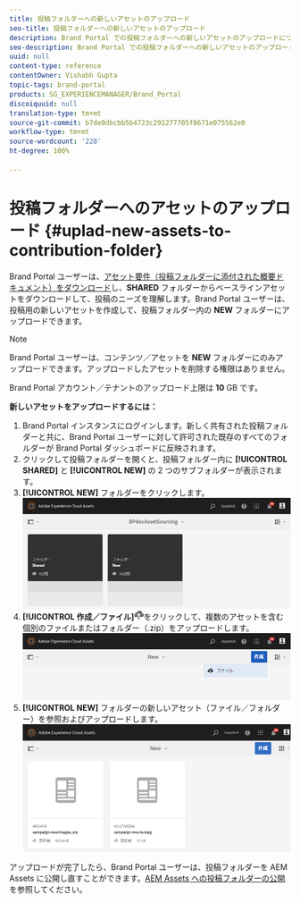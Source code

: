 ```yaml
---
title: 投稿フォルダーへの新しいアセットのアップロード
seo-title: 投稿フォルダーへの新しいアセットのアップロード
description: Brand Portal での投稿フォルダーへの新しいアセットのアップロードについて説明します。
seo-description: Brand Portal での投稿フォルダーへの新しいアセットのアップロードについて説明します。
uuid: null
content-type: reference
contentOwner: Vishabh Gupta
topic-tags: brand-portal
products: SG_EXPERIENCEMANAGER/Brand_Portal
discoiquuid: null
translation-type: tm+mt
source-git-commit: b7de0dbcbb5b4723c291277705f8671e075562e0
workflow-type: tm+mt
source-wordcount: '228'
ht-degree: 100%

---
```



# 投稿フォルダーへのアセットのアップロード {#uplad-new-assets-to-contribution-folder}

Brand Portal ユーザーは、[アセット要件（投稿フォルダーに添付された概要ドキュメント）をダウンロード](brand-portal-download-asset-requirements.md)し、**SHARED** フォルダーからベースラインアセットをダウンロードして、投稿のニーズを理解します。Brand Portal ユーザーは、投稿用の新しいアセットを作成して、投稿フォルダー内の **NEW** フォルダーにアップロードできます。

>[!NOTE]
>
>Brand Portal ユーザーは、コンテンツ／アセットを **NEW** フォルダーにのみアップロードできます。アップロードしたアセットを削除する権限はありません。
>
>Brand Portal アカウント／テナントのアップロード上限は **10** GB です。



**新しいアセットをアップロードするには：**

1. Brand Portal インスタンスにログインします。新しく共有された投稿フォルダーと共に、Brand Portal ユーザーに対して許可された既存のすべてのフォルダーが Brand Portal ダッシュボードに反映されます。
1. クリックして投稿フォルダーを開くと、投稿フォルダー内に **[!UICONTROL SHARED]** と **[!UICONTROL NEW]** の 2 つのサブフォルダーが表示されます。
1. **[!UICONTROL NEW]** フォルダーをクリックします。
   ![](assets/upload-new-assets1.png)
1. **[!UICONTROL 作成／ファイル]**![](assets/upload.png)をクリックして、複数のアセットを含む個別のファイルまたはフォルダー（.zip）をアップロードします。
   ![](assets/upload-new-assets2.png)
1. **[!UICONTROL NEW]** フォルダーの新しいアセット（ファイル／フォルダー）を参照およびアップロードします。
   ![](assets/upload-new-assets3.png)

アップロードが完了したら、Brand Portal ユーザーは、投稿フォルダーを AEM Assets に公開し直すことができます。[AEM Assets への投稿フォルダーの公開](brand-portal-publish-contribution-folder-to-aem-assets.md)を参照してください。